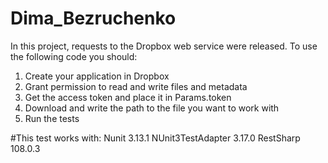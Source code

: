 # Dima_Bezruchenko

In this project, requests to the Dropbox web service were released.
To use the following code you should:
1. Create your application in Dropbox
2. Grant permission to read and write files and metadata
3. Get the access token and place it in Params.token 
4. Download and write the path to the file you want to work with
5. Run the tests

#This test works with:
Nunit 3.13.1
NUnit3TestAdapter 3.17.0
RestSharp 108.0.3
